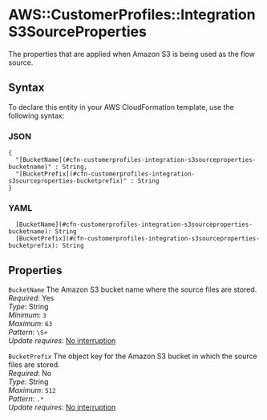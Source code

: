# AWS::CustomerProfiles::Integration S3SourceProperties<a name="aws-properties-customerprofiles-integration-s3sourceproperties"></a>

The properties that are applied when Amazon S3 is being used as the flow source\.

## Syntax<a name="aws-properties-customerprofiles-integration-s3sourceproperties-syntax"></a>

To declare this entity in your AWS CloudFormation template, use the following syntax:

### JSON<a name="aws-properties-customerprofiles-integration-s3sourceproperties-syntax.json"></a>

```
{
  "[BucketName](#cfn-customerprofiles-integration-s3sourceproperties-bucketname)" : String,
  "[BucketPrefix](#cfn-customerprofiles-integration-s3sourceproperties-bucketprefix)" : String
}
```

### YAML<a name="aws-properties-customerprofiles-integration-s3sourceproperties-syntax.yaml"></a>

```
  [BucketName](#cfn-customerprofiles-integration-s3sourceproperties-bucketname): String
  [BucketPrefix](#cfn-customerprofiles-integration-s3sourceproperties-bucketprefix): String
```

## Properties<a name="aws-properties-customerprofiles-integration-s3sourceproperties-properties"></a>

`BucketName` <a name="cfn-customerprofiles-integration-s3sourceproperties-bucketname"></a>
The Amazon S3 bucket name where the source files are stored\.  
_Required_: Yes  
_Type_: String  
_Minimum_: `3`  
_Maximum_: `63`  
_Pattern_: `\S+`  
_Update requires_: [No interruption](https://docs.aws.amazon.com/AWSCloudFormation/latest/UserGuide/using-cfn-updating-stacks-update-behaviors.html#update-no-interrupt)

`BucketPrefix` <a name="cfn-customerprofiles-integration-s3sourceproperties-bucketprefix"></a>
The object key for the Amazon S3 bucket in which the source files are stored\.  
_Required_: No  
_Type_: String  
_Maximum_: `512`  
_Pattern_: `.*`  
_Update requires_: [No interruption](https://docs.aws.amazon.com/AWSCloudFormation/latest/UserGuide/using-cfn-updating-stacks-update-behaviors.html#update-no-interrupt)
